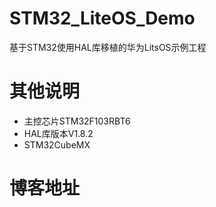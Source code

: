# STM32_LiteOS_Demo
基于STM32使用HAL库移植的华为LitsOS示例工程

# 其他说明
- 主控芯片STM32F103RBT6
- HAL库版本V1.8.2
- STM32CubeMX

# 博客地址

